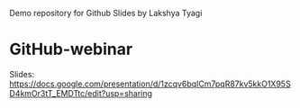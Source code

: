 Demo repository for Github Slides by Lakshya Tyagi
# GitHub-webinar
Slides: https://docs.google.com/presentation/d/1zcqv6bqICm7pqR87kv5kkO1X95SD4kmOr3tT_EMDTtc/edit?usp=sharing

